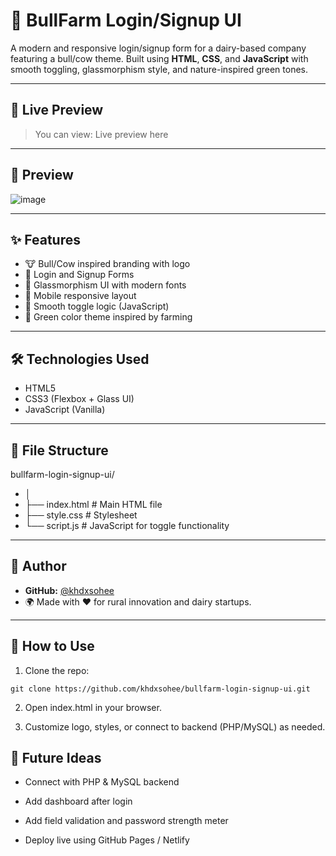 # 🐃 BullFarm Login/Signup UI

A modern and responsive login/signup form for a dairy-based company featuring a bull/cow theme. Built using **HTML**, **CSS**, and **JavaScript** with smooth toggling, glassmorphism style, and nature-inspired green tones.

---

## 🚀 Live Preview

> You can view: Live preview here
[]()

---

## 📸 Preview

![image](https://github.com/user-attachments/assets/c6a9b836-5ca2-4767-b311-33b7755f23b1)


---

## ✨ Features

- 🐮 Bull/Cow inspired branding with logo
- 🔐 Login and Signup Forms
- 🎨 Glassmorphism UI with modern fonts
- 📱 Mobile responsive layout
- 🧠 Smooth toggle logic (JavaScript)
- 🌿 Green color theme inspired by farming

---

## 🛠️ Technologies Used

- HTML5  
- CSS3 (Flexbox + Glass UI)  
- JavaScript (Vanilla)

---

## 📂 File Structure
bullfarm-login-signup-ui/
- │
- ├── index.html # Main HTML file
- ├── style.css # Stylesheet
- └── script.js # JavaScript for toggle functionality


---

## 👤 Author

- **GitHub:** [@khdxsohee](https://github.com/khdxsohee/bullfarm-login-signup-ui)
- 🌍 Made with ❤️ for rural innovation and dairy startups.

---

## 🔧 How to Use

1. Clone the repo:
```
git clone https://github.com/khdxsohee/bullfarm-login-signup-ui.git
```

2. Open index.html in your browser.

3. Customize logo, styles, or connect to backend (PHP/MySQL) as needed.

## 🐄 Future Ideas
- Connect with PHP & MySQL backend

- Add dashboard after login

- Add field validation and password strength meter

- Deploy live using GitHub Pages / Netlify




